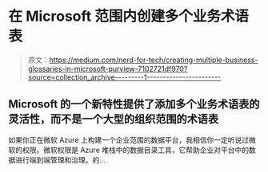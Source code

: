 # 在 Microsoft 范围内创建多个业务术语表

> 原文：<https://medium.com/nerd-for-tech/creating-multiple-business-glossaries-in-microsoft-purview-7102721df970?source=collection_archive---------1----------------------->

## Microsoft 的一个新特性提供了添加多个业务术语表的灵活性，而不是一个大型的组织范围的术语表

如果你正在微软 Azure 上构建一个企业范围的数据平台，我相信你一定听说过微软的权限。微软权限是 Azure 堆栈中的数据目录工具，它帮助企业对平台中的数据进行端到端管理和治理。的…